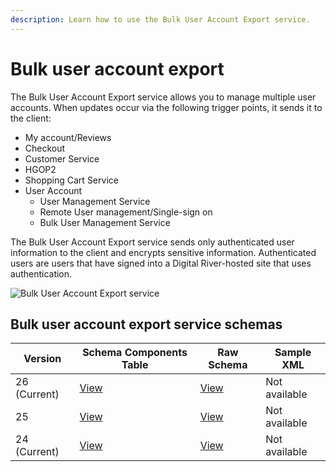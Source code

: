 ```yaml
---
description: Learn how to use the Bulk User Account Export service.
---
```


# Bulk user account export

The Bulk User Account Export service allows you to manage multiple user accounts. When updates occur via the following trigger points, it sends it to the client:

* My account/Reviews
* Checkout
* Customer Service
* HGOP2
* Shopping Cart Service
* User Account
  * User Management Service
  * Remote User management/Single-sign on
  * Bulk User Management Service

The Bulk User Account Export service sends only authenticated user information to the client and encrypts sensitive information. Authenticated users are users that have signed into a Digital River-hosted site that uses authentication.

![Bulk User Account Export service](https://files.readme.io/8eea6e9-Bulk\_User\_Account.png)

## Bulk user account export service schemas

| Version      | Schema Components Table                                                                 | Raw Schema                                                                  | Sample XML    |
| ------------ | --------------------------------------------------------------------------------------- | --------------------------------------------------------------------------- | ------------- |
| 26 (Current) | [View](https://drhadmin.digitalriver.com/integration/isg/schematable/UserManagement/26) | [View](https://drhadmin.digitalriver.com/integration/xsd/UserManagement/26) | Not available |
| 25           | [View](https://drhadmin.digitalriver.com/integration/isg/schematable/UserManagement/25) | [View](https://drhadmin.digitalriver.com/integration/xsd/UserManagement/25) | Not available |
| 24 (Current) | [View](https://drhadmin.digitalriver.com/integration/isg/schematable/UserManagement/24) | [View](https://drhadmin.digitalriver.com/integration/xsd/UserManagement/24) | Not available |
